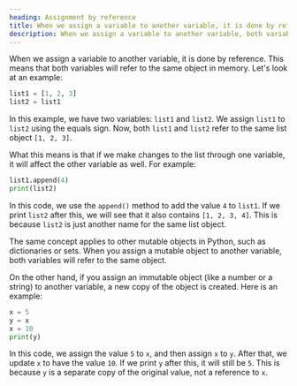 ```yaml
---
heading: Assignment by reference
title: When we assign a variable to another variable, it is done by reference.
description: When we assign a variable to another variable, both variables will refer to the same object in memory.
---
```


When we assign a variable to another variable, it is done by reference. This means that both variables will refer to the same object in memory. Let's look at an example:

```python
list1 = [1, 2, 3]
list2 = list1
```

In this example, we have two variables: `list1` and `list2`. We assign `list1` to `list2` using the equals sign. Now, both `list1` and `list2` refer to the same list object `[1, 2, 3]`.

What this means is that if we make changes to the list through one variable, it will affect the other variable as well. For example:

```python
list1.append(4)
print(list2)
```

In this code, we use the `append()` method to add the value `4` to `list1`. If we print `list2` after this, we will see that it also contains `[1, 2, 3, 4]`. This is because `list2` is just another name for the same list object.

The same concept applies to other mutable objects in Python, such as dictionaries or sets. When you assign a mutable object to another variable, both variables will refer to the same object.

On the other hand, if you assign an immutable object (like a number or a string) to another variable, a new copy of the object is created. Here is an example:

```python
x = 5
y = x
x = 10
print(y)
```

In this code, we assign the value `5` to `x`, and then assign `x` to `y`. After that, we update `x` to have the value `10`. If we print `y` after this, it will still be `5`. This is because `y` is a separate copy of the original value, not a reference to `x`.
